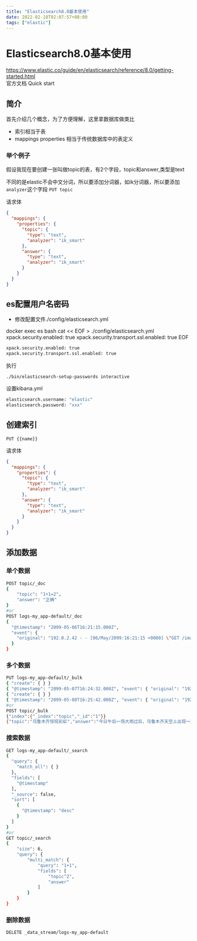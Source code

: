 ```yaml
---
title: "Elasticsearch8.0基本使用"
date: 2022-02-18T02:07:57+08:00
tags: ["elastic"]
---
```


# Elasticsearch8.0基本使用

https://www.elastic.co/guide/en/elasticsearch/reference/8.0/getting-started.html  
官方文档 Quick start
## 简介
首先介绍几个概念，为了方便理解，这里拿数据库做类比


+ 索引相当于表
+ mappings properties 相当于传统数据库中的表定义

### 举个例子
假设我现在要创建一张叫做topic的表，有2个字段，topic和answer,类型是text

不同的是elastic不会中文分词，所以要添加分词器，如ik分词器，所以要添加`analyzer`这个字段
`PUT topic`

请求体

```json
{
  "mappings": {
    "properties": {
      "topic": {
        "type": "text",
        "analyzer": "ik_smart"
      },
      "answer": {
        "type": "text",
        "analyzer": "ik_smart"
      }
    }
  }
}
```

## es配置用户名密码

+ 修改配置文件./config/elasticsearch.yml
 
docker exec es bash cat << EOF > ./config/elasticsearch.yml
xpack.security.enabled: true
xpack.security.transport.ssl.enabled: true
EOF

```sh
xpack.security.enabled: true
xpack.security.transport.ssl.enabled: true
```

执行

`./bin/elasticsearch-setup-passwords interactive`



设置kibana.yml

```sh
elasticsearch.username: "elastic"
elasticsearch.password: "xxx"
```



##  创建索引

`PUT {{name}}`

请求体

```json
{
  "mappings": {
    "properties": {
      "topic": {
        "type": "text",
        "analyzer": "ik_smart"
      },
      "answer": {
        "type": "text",
        "analyzer": "ik_smart"
      }
    }
  }
}
```

## 添加数据
### 单个数据
```sh
POST topic/_doc
{
	"topic": "1+1=2",
	"answer": "正确"
}
#or
POST logs-my_app-default/_doc
{
  "@timestamp": "2099-05-06T16:21:15.000Z",
  "event": {
    "original": "192.0.2.42 - - [06/May/2099:16:21:15 +0000] \"GET /images/bg.jpg HTTP/1.0\" 200 24736"
  }
}
```

### 多个数据

```sh
PUT logs-my_app-default/_bulk
{ "create": { } }
{ "@timestamp": "2099-05-07T16:24:32.000Z", "event": { "original": "192.0.2.242 - - [07/May/2020:16:24:32 -0500] \"GET /images/hm_nbg.jpg HTTP/1.0\" 304 0" } }
{ "create": { } }
{ "@timestamp": "2099-05-08T16:25:42.000Z", "event": { "original": "192.0.2.255 - - [08/May/2099:16:25:42 +0000] \"GET /favicon.ico HTTP/1.0\" 200 3638" } }
#or
POST topic/_bulk
{"index":{"_index":"topic","_id":"1"}}
{"topic":"乌鲁木齐惊现彩虹","answer":"今日午后一场大雨过后，乌鲁木齐天空上出现一道彩虹"}
```



### 搜索数据

```sh
GET logs-my_app-default/_search
{
  "query": {
    "match_all": { }
  },
  "fields": [
    "@timestamp"
  ],
  "_source": false,
  "sort": [
    {
      "@timestamp": "desc"
    }
  ]
}
#or
GET topic/_search
{
	"size": 6,
	"query": {
		"multi_match": {
			"query": "1+1",
			"fields": [
				"topic^2",
				"answer"
			]
		}
	}
}
```



### 删除数据

`DELETE _data_stream/logs-my_app-default`

